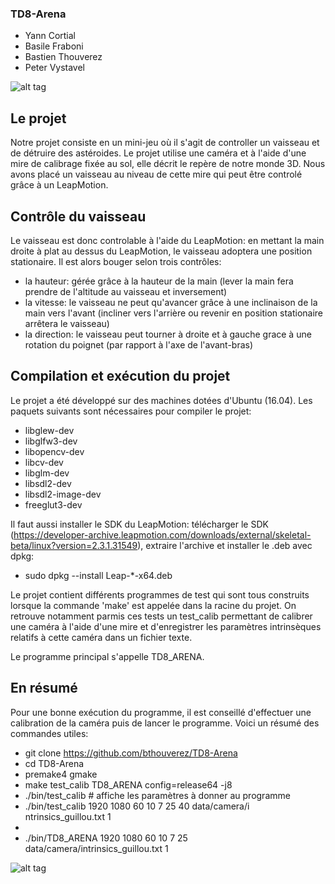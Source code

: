 ### TD8-Arena ###

* Yann Cortial
* Basile Fraboni
* Bastien Thouverez
* Peter Vystavel

![alt tag](http://bthouverez.fr/docs/TD8ARENA2.png)

## Le projet ##

Notre projet consiste en un mini-jeu où il s'agit de controller un vaisseau et de détruire des astéroides. 
Le projet utilise une caméra et à l'aide d'une mire de calibrage fixée au sol, elle décrit le repère de notre monde 3D.
Nous avons placé un vaisseau au niveau de cette mire qui peut être controlé grâce à un LeapMotion.

## Contrôle du vaisseau ##
 
Le vaisseau est donc controlable à l'aide du LeapMotion: en mettant la main droite à plat au dessus du LeapMotion, le vaisseau adoptera une position stationaire. Il est alors bouger selon trois contrôles:
* la hauteur: gérée grâce à la hauteur de la main (lever la main fera prendre de l'altitude au vaisseau et inversement)
* la vitesse: le vaisseau ne peut qu'avancer grâce à une inclinaison de la main vers l'avant (incliner vers l'arrière ou revenir en position stationaire arrêtera le vaisseau)
* la direction: le vaisseau peut tourner à droite et à gauche grace à une rotation du poignet (par rapport à l'axe de l'avant-bras)

## Compilation et exécution du projet ##

Le projet a été développé sur des machines dotées d'Ubuntu (16.04). Les paquets suivants sont nécessaires pour compiler le projet:

* libglew-dev
* libglfw3-dev
* libopencv-dev 
* libcv-dev
* libglm-dev
* libsdl2-dev
* libsdl2-image-dev
* freeglut3-dev

Il faut aussi installer le SDK du LeapMotion: télécharger le SDK (https://developer-archive.leapmotion.com/downloads/external/skeletal-beta/linux?version=2.3.1.31549), extraire l'archive et installer le .deb avec dpkg:

* sudo dpkg --install Leap-*-x64.deb

Le projet contient différents programmes de test qui sont tous construits lorsque la commande 'make' est appelée dans la racine du projet. On retrouve notamment parmis ces tests un test_calib permettant de calibrer une caméra à l'aide d'une mire et d'enregistrer les paramètres intrinsèques relatifs à cette caméra dans un fichier texte.

Le programme principal s'appelle TD8_ARENA.


## En résumé ##

Pour une bonne exécution du programme, il est conseillé d'effectuer une calibration de la caméra puis de lancer le programme. Voici un résumé des commandes utiles:

* git clone https://github.com/bthouverez/TD8-Arena
* cd TD8-Arena
* premake4 gmake
* make test_calib TD8_ARENA config=release64 -j8
* ./bin/test_calib # affiche les paramètres à donner au programme
* ./bin/test_calib 1920 1080 60 10 7 25 40 data/camera/i ntrinsics_guillou.txt 1 
* 
* ./bin/TD8_ARENA 1920 1080 60 10 7 25 data/camera/intrinsics_guillou.txt 1

![alt tag](http://bthouverez.fr/docs/HEADSHOT_guillou.png)


